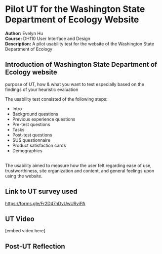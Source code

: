 # Pilot UT for the Washington State Department of Ecology Website
**Author:** Evelyn Hu  
**Course:** DH110 User Interface and Design  
**Description:** A pilot usability test for the website of the Washington State Department of Ecology

## Introduction of Washington State Department of Ecology website
purpose of UT, how & what you want to test especially based on the findings of your heuristic evaluation


The usability test consisted of the following steps:
- Intro
- Background questions
- Previous experience questions
- Pre-test questions
- Tasks
- Post-test questions
- SUS questionnaire
- Product satisfaction cards
- Demographics
<br>
The usability aimed to measure how the user felt regarding ease of use, trustworthiness, site organization and content, and general feelings upon using the website.

## Link to UT survey used
https://forms.gle/Fr2D47nDyUwURyiPA

## UT Video

[embed video here\]

## Post-UT Reflection

